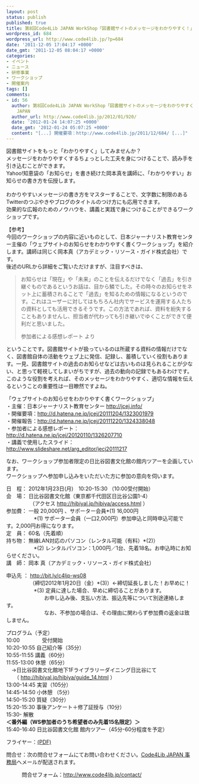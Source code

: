 ```yaml
---
layout: post
status: publish
published: true
title: 第8回Code4Lib JAPAN WorkShop「図書館サイトのメッセージをわかりやすく！」（コンテンツ作成コース）
wordpress_id: 684
wordpress_url: http://www.code4lib.jp/?p=684
date: '2011-12-05 17:04:17 +0000'
date_gmt: '2011-12-05 08:04:17 +0000'
categories:
- イベント
- ニュース
- 研修事業
- ワークショップ
- 開催案内
tags: []
comments:
- id: 56
  author: 第8回Code4Lib JAPAN WorkShop「図書館サイトのメッセージをわかりやすく！」（コンテンツ作成コース）開催報告 - Code4Lib
    JAPAN
  author_url: http://www.code4lib.jp/2012/01/920/
  date: '2012-01-24 14:07:25 +0000'
  date_gmt: '2012-01-24 05:07:25 +0000'
  content: "[...] 開催要項：http://www.code4lib.jp/2011/12/684/ [...]"
---
```

<p>図書館サイトをもっと「わかりやすく」してみませんか？<br />
メッセージをわかりやすくするちょっとした工夫を身につけることで、読み手を引き込むことができます。<br />
Yahoo!知恵袋の「お知らせ」を書き続けた岡本真を講師に、「わかりやすい」お知らせの書き方を伝授します。<br />
<!--more--><br />
わかりやすいメッセージの書き方をマスターすることで、文字数に制限のあるTwitterのつぶやきやブログのタイトルのつけ方にも応用できます。<br />
効果的な広報のためのノウハウを、講義と実践で身につけることができるワークショップです。</p>
<p>【参考】<br />
今回のワークショップの内容に近いものとして、日本ジャーナリスト教育センター主催の「ウェブサイトのお知らせをわかりやすく書くワークショップ」を紹介します。講師は同じく岡本真（アカデミック・リソース・ガイド株式会社）です。<br />
後述のURLから詳細をご覧いただけますが、注目すべきは、</p>
<blockquote><p>お知らせは「現在」や「未来」のことを伝えるだけでなく「過去」を引き継ぐものであるというお話は、目から鱗でした。その時々のお知らせをネット上に蓄積されることで「過去」を知るための情報になるというのです。これはユーザーに対してはもちろん社内でサービスを運用する人たちの資料としても活用できるそうです。この方法であれば、資料を紛失することもありませんし、担当者が代わっても引き継いでゆくことができて便利だと思いました。</p>
<p>参加者による感想レポート より
</p></blockquote>
<p>ということです。図書館サイトが扱っているのは所蔵する資料の情報だけでなく、図書館自体の活動をウェブ上に発信、記録し、蓄積していく役割もあります。一見、図書館サイトの過去のお知らせなどは古いものは見られることが少ない、と思って軽視してしまいがちですが、過去の動向の記録でもあるわけです。このような役割を考えれば、そのメッセージをわかりやすく、適切な情報を伝えるということの重要性は一目瞭然ですよね。</p>
<p>「ウェブサイトのお知らせをわかりやすく書くワークショップ」<br />
・主催：日本ジャーナリスト教育センター <a href="http://jcej.info/">http://jcej.info/</a><br />
・開催要項：<a href="http://d.hatena.ne.jp/jcej/20111204/1323001979">http://d.hatena.ne.jp/jcej/20111204/1323001979</a><br />
・開催報告：<a href="http://d.hatena.ne.jp/jcej/20111220/1324338048">http://d.hatena.ne.jp/jcej/20111220/1324338048</a><br />
・参加者による感想レポート：<a href="http://d.hatena.ne.jp/jcej/20120110/1326207710">http://d.hatena.ne.jp/jcej/20120110/1326207710</a><br />
・講義で使用したスライド：<a href="http://www.slideshare.net/arg_editor/jecj20111217">http://www.slideshare.net/arg_editor/jecj20111217</a></p>
<p>なお、ワークショップ参加者限定の日比谷図書文化館の館内ツアーを企画しています。<br />
ワークショップへ参加申し込みをいただいた方に参加の意向を伺います。</p>
<p>日　程： 2012年1月23日(月)　10:20-15:30 （10:00受付開始）<br />
会　場： 日比谷図書文化館（東京都千代田区日比谷公園1-4）<br />
　　　　　（アクセス <a href="http://hibiyal.jp/hibiya/access.html">http://hibiyal.jp/hibiya/access.html</a> ）<br />
参加費： 一般 20,000円 、サポーター会員*(1) 16,000円<br />
　　　　　 *(1) サポーター会員（一口2,000円）参加申込と同時申込可能です。2,000円お得になります。<br />
定　員： 60名（先着順）<br />
持ち物： 無線LAN対応のパソコン（レンタル可能（有料）*(2)）<br />
　　　　　 *(2) レンタルパソコン：1,000円／1台、先着18名。お申込時にお知らせください。<br />
講　師： 岡本 真（アカデミック・リソース・ガイド株式会社）</p>
<p>申込先 ： <a href="http://bit.ly/c4ljp-ws08">http://bit.ly/c4ljp-ws08</a><br />
　　　　　（締切2012年1月20日（金）*(3)）&larr;締切延長しました！お早めに！<br />
　　　　　 *(3) 定員に達した場合、早めに締切ることがあります。<br />
 　　　　　　　 お申し込み後、支払い方法、振込先等について別途連絡します。<br />
 　　　　　　　 なお、不参加の場合は、その理由に関わらず参加費の返金は致しません。</p>
<p>プログラム（予定）<br />
10:00 　　　　受付開始<br />
10:20-10:55 自己紹介等（35分）<br />
10:55-11:55 講義（60分）<br />
11:55-13:00 休憩（65分）<br />
　&rarr;日比谷図書文化館地下1Fライブラリーダイニング日比谷にて<br />
　　（ <a href="http://hibiyal.jp/hibiya/guide_14.html">http://hibiyal.jp/hibiya/guide_14.html</a> ）<br />
13:00-14:45 実習（105分）<br />
14:45-14:50 小休憩 （5分）<br />
14:50-15:20 質疑（30分）<br />
15:20-15:30 事後アンケート＋修了証授与（10分）<br />
15:30- 解散<br />
<strong>＜番外編（WS参加者のうち希望者のみ先着15名限定）＞</strong><br />
15:40-16:40 日比谷図書文化館 館内ツアー（45分-60分程度を予定）</p>
<p>フライヤー：<a href='http://www.code4lib.jp/wp-content/uploads/2011/12/flyer.pdf'>(PDF)</a></p>
<p>問合せ：次の問合せフォームにてお問い合わせください。<a href="http://www.code4lib.jp/about-2/">Code4Lib JAPAN 事務局</a>へメールが配送されます。</p>
<p>　　　問合せフォーム：<a href="http://www.code4lib.jp/contact/">http://www.code4lib.jp/contact/</a></p>
